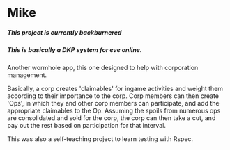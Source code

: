 # Mike

##### This project is currently backburnered
##### This is basically a DKP system for eve online.

Another wormhole app, this one designed to help with corporation management.


Basically, a corp creates 'claimables' for ingame activities and weight them according to their importance to the corp. Corp members can then create 'Ops', in which they and other corp members can participate, and add the appropriate claimables to the Op. Assuming the spoils from numerous ops are consolidated and sold for the corp, the corp can then take a cut, and pay out the rest based on participation for that interval.


This was also a self-teaching project to learn testing with Rspec.

